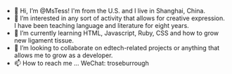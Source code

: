 - 👋 Hi, I’m @MsTess! I'm from the U.S. and I live in Shanghai, China.
- 👀 I’m interested in any sort of activity that allows for creative expression. I have been teaching language and literature for eight years.
- 🌱 I’m currently learning HTML, Javascript, Ruby, CSS and how to grow new ligament tissue.
- 💞️ I’m looking to collaborate on edtech-related projects or anything that allows me to grow as a developer.
- 📫 How to reach me ...
        WeChat: troseburrough

<!---
MsTess/MsTess is a ✨ special ✨ repository because its `README.md` (this file) appears on your GitHub profile.
You can click the Preview link to take a look at your changes.
--->
